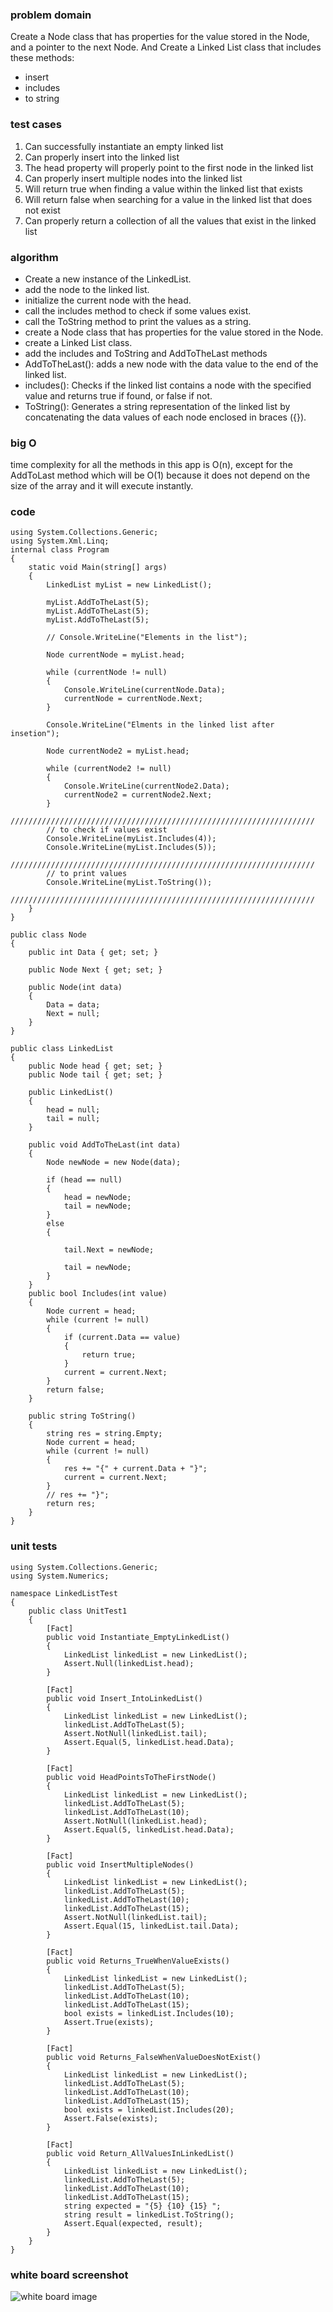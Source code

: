 ### problem domain

Create a Node class that has properties for the value stored in the Node, and a pointer to the next Node. And Create a Linked List class that includes these methods:

- insert
- includes
- to string

### test cases

1. Can successfully instantiate an empty linked list
2. Can properly insert into the linked list
3. The head property will properly point to the first node in the linked list
4. Can properly insert multiple nodes into the linked list
5. Will return true when finding a value within the linked list that exists
6. Will return false when searching for a value in the linked list that does not exist
7. Can properly return a collection of all the values that exist in the linked list

### algorithm

- Create a new instance of the LinkedList.
- add the node to the linked list.
- initialize the current node with the head.
- call the includes method to check if some values exist.
- call the ToString method to print the values as a string.
- create a Node class that has properties for the value stored in the Node.
- create a Linked List class.
- add the includes and ToString and AddToTheLast methods
- AddToTheLast(): adds a new node with the data value to the end of the linked list.
- includes(): Checks if the linked list contains a node with the specified value and returns true if found, or false if not.
- ToString(): Generates a string representation of the linked list by concatenating the data values of each node enclosed in braces ({}).

### big O

time complexity for all the methods in this app is O(n), except for the AddToLast method which will be O(1) because it does not depend on the size of the array and it will execute instantly.

### code

```
using System.Collections.Generic;
using System.Xml.Linq;
internal class Program
{
    static void Main(string[] args)
    {
        LinkedList myList = new LinkedList();

        myList.AddToTheLast(5);
        myList.AddToTheLast(5);
        myList.AddToTheLast(5);

        // Console.WriteLine("Elements in the list");

        Node currentNode = myList.head;

        while (currentNode != null)
        {
            Console.WriteLine(currentNode.Data);
            currentNode = currentNode.Next;
        }

        Console.WriteLine("Elments in the linked list after insetion");

        Node currentNode2 = myList.head;

        while (currentNode2 != null)
        {
            Console.WriteLine(currentNode2.Data);
            currentNode2 = currentNode2.Next;
        }
        ////////////////////////////////////////////////////////////////////
        // to check if values exist
        Console.WriteLine(myList.Includes(4));
        Console.WriteLine(myList.Includes(5));
        ////////////////////////////////////////////////////////////////////
        // to print values
        Console.WriteLine(myList.ToString());
        ////////////////////////////////////////////////////////////////////
    }
}

public class Node
{
    public int Data { get; set; }

    public Node Next { get; set; }

    public Node(int data)
    {
        Data = data;
        Next = null;
    }
}

public class LinkedList
{
    public Node head { get; set; }
    public Node tail { get; set; }

    public LinkedList()
    {
        head = null;
        tail = null;
    }

    public void AddToTheLast(int data)
    {
        Node newNode = new Node(data);

        if (head == null)
        {
            head = newNode;
            tail = newNode;
        }
        else
        {

            tail.Next = newNode;

            tail = newNode;
        }
    }
    public bool Includes(int value)
    {
        Node current = head;
        while (current != null)
        {
            if (current.Data == value)
            {
                return true;
            }
            current = current.Next;
        }
        return false;
    }

    public string ToString()
    {
        string res = string.Empty;
        Node current = head;
        while (current != null)
        {
            res += "{" + current.Data + "}";
            current = current.Next;
        }
        // res += "}";
        return res;
    }
}
```

### unit tests

```
using System.Collections.Generic;
using System.Numerics;

namespace LinkedListTest
{
    public class UnitTest1
    {
        [Fact]
        public void Instantiate_EmptyLinkedList()
        {
            LinkedList linkedList = new LinkedList();
            Assert.Null(linkedList.head);
        }

        [Fact]
        public void Insert_IntoLinkedList()
        {
            LinkedList linkedList = new LinkedList();
            linkedList.AddToTheLast(5);
            Assert.NotNull(linkedList.tail);
            Assert.Equal(5, linkedList.head.Data);
        }

        [Fact]
        public void HeadPointsToTheFirstNode()
        {
            LinkedList linkedList = new LinkedList();
            linkedList.AddToTheLast(5);
            linkedList.AddToTheLast(10);
            Assert.NotNull(linkedList.head);
            Assert.Equal(5, linkedList.head.Data);
        }

        [Fact]
        public void InsertMultipleNodes()
        {
            LinkedList linkedList = new LinkedList();
            linkedList.AddToTheLast(5);
            linkedList.AddToTheLast(10);
            linkedList.AddToTheLast(15);
            Assert.NotNull(linkedList.tail);
            Assert.Equal(15, linkedList.tail.Data);
        }

        [Fact]
        public void Returns_TrueWhenValueExists()
        {
            LinkedList linkedList = new LinkedList();
            linkedList.AddToTheLast(5);
            linkedList.AddToTheLast(10);
            linkedList.AddToTheLast(15);
            bool exists = linkedList.Includes(10);
            Assert.True(exists);
        }

        [Fact]
        public void Returns_FalseWhenValueDoesNotExist()
        {
            LinkedList linkedList = new LinkedList();
            linkedList.AddToTheLast(5);
            linkedList.AddToTheLast(10);
            linkedList.AddToTheLast(15);
            bool exists = linkedList.Includes(20);
            Assert.False(exists);
        }

        [Fact]
        public void Return_AllValuesInLinkedList()
        {
            LinkedList linkedList = new LinkedList();
            linkedList.AddToTheLast(5);
            linkedList.AddToTheLast(10);
            linkedList.AddToTheLast(15);
            string expected = "{5} {10} {15} ";
            string result = linkedList.ToString();
            Assert.Equal(expected, result);
        }
    }
}
```

### white board screenshot

![white board image](/assets/linkedlist.jpg)
